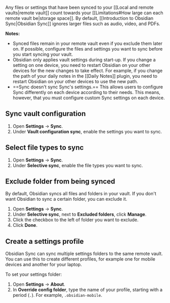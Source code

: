 Any files or settings that have been synced to your [[Local and remote vaults|remote vault]] count towards your [[Limitations#How large can each remote vault be|storage space]]. By default, [[Introduction to Obsidian Sync|Obsidian Sync]] ignores larger files such as audio, video, and PDFs.

**Notes:**

- Synced files remain in your remote vault even if you exclude them later on. If possible, configure the files and settings you want to sync before you start syncing your vault.
- Obsidian only applies vault settings during start-up. If you change a setting on one device, you need to restart Obsidian on your other devices for the new changes to take effect. For example, if you change the path of your daily notes in the [[Daily Notes]] plugin, you need to restart Obsidian on your other devices to use the new path.
- ==Sync doesn't sync Sync's settings.== This allows users to configure Sync differently on each device according to their needs. This means, however, that you must configure custom Sync settings on each device.

## Sync vault configuration

1. Open **Settings** -> **Sync**.
2. Under **Vault configuration sync**, enable the settings you want to sync.

## Select file types to sync

1. Open **Settings** -> **Sync**.
2. Under **Selective sync**, enable the file types you want to sync.

## Exclude folder from being synced

By default, Obsidian syncs all files and folders in your vault. If you don't want Obsidian to sync a certain folder, you can exclude it.

1. Open **Settings** -> **Sync**.
2. Under **Selective sync**, next to **Excluded folders**, click **Manage**.
3. Click the checkbox to the left of folder you want to exclude.
4. Click **Done**.

## Create a settings profile

Obsidian Sync can sync multiple settings folders to the same remote vault. You can use this to create different profiles, for example one for mobile devices and another for your laptop.

To set your settings folder:

1. Open **Settings** -> **About**.
2. In **Override config folder**, type the name of your profile, starting with a period (`.`). For example, `.obsidian-mobile`.
